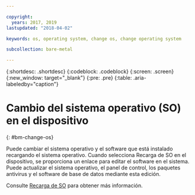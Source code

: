 ```yaml
---

copyright:
  years: 2017, 2019
lastupdated: "2018-04-02"

keywords: os, operating system, change os, change operating system

subcollection: bare-metal

---
```


{:shortdesc: .shortdesc}
{:codeblock: .codeblock}
{:screen: .screen}
{:new_window: target="_blank"}
{:pre: .pre}
{:table: .aria-labeledby="caption"}


# Cambio del sistema operativo (SO) en el dispositivo
{: #bm-change-os}

Puede cambiar el sistema operativo y el software que está instalado recargando el sistema operativo. Cuando selecciona Recarga de SO en el dispositivo, se proporciona un enlace para editar el software en el sistema. Puede actualizar el sistema operativo, el panel de control, los paquetes antivirus y el software de base de datos mediante esta edición.

Consulte [Recarga de SO](/docs/infrastructure/software?topic=software-reloading-the-os) para obtener más información.
